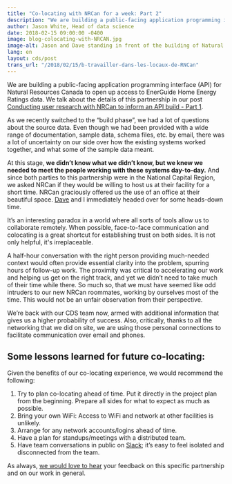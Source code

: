 ```yaml
---
title: "Co-locating with NRCan for a week: Part 2"
description: "We are building a public-facing application programming interface (API) for National Resources Canada to open up access to EnerGuide Home Energy Ratings data."
author: Jason White, Head of data science
date: 2018-02-15 09:00:00 -0400
image: blog-colocating-with-NRCAN.jpg
image-alt: Jason and Dave standing in front of the building of Natural Resources Canada
lang: en
layout: cds/post
trans_url: "/2018/02/15/b-travailler-dans-les-locaux-de-RNCan"
---
```


We are building a public-facing application programming interface (API) for Natural Resources Canada to open up access to EnerGuide Home Energy Ratings data. We talk about the details of this partnership in our post [Conducting user research with NRCan to inform an API build - Part 1](/2018/02/15/a-conducting-user-research-with-NRCan/).

As we recently switched to the “build phase”, we had a lot of questions about the source data. Even though we had been provided with a wide range of documentation, sample data, schema files, etc. by email, there was a lot of uncertainty on our side over how the existing systems worked together, and what some of the sample data meant.

At this stage, **we didn’t know what we didn’t know, but we knew we needed to meet the people working with these systems day-to-day.** And since both parties to this partnership were in the National Capital Region, we asked NRCan if they would be willing to host us at their facility for a short time. NRCan graciously offered us the use of an office at their beautiful space. [Dave](https://www.linkedin.com/in/david-buckley-0aba5783/) and I immediately headed over for some heads-down time.

It’s an interesting paradox in a world where all sorts of tools allow us to collaborate remotely. When possible, face-to-face communication and colocating is a great shortcut for establishing trust on both sides. It is not only helpful, it's irreplaceable.

A half-hour conversation with the right person providing much-needed context would often provide essential clarity into the problem, spurring hours of follow-up work. The proximity was critical to accelerating our work and helping us get on the right track, and yet we didn’t need to take much of their time while there. So much so, that we must have seemed like odd intruders to our new NRCan roommates, working by ourselves most of the time. This would not be an unfair observation from their perspective.

We’re back with our CDS team now, armed with additional information that gives us a higher probability of success. Also, critically, thanks to all the networking that we did on site, we are using those personal connections to facilitate communication over email and phones.

## Some lessons learned for future co-locating:
Given the benefits of our co-locating experience, we would recommend the following:
1. Try to plan co-locating ahead of time. Put it directly in the project plan from the beginning. Prepare all sides for what to expect as much as possible.
2. Bring your own WiFi: Access to WiFi and network at other facilities is unlikely.
3. Arrange for any network accounts/logins ahead of time.
4. Have a plan for standups/meetings with a distributed team.
5. Have team conversations in public on [Slack](https://slack.com); it’s easy to feel isolated and disconnected from the team.

As always, [we would love to hear](mailto:cds-snc@tbs-sct.gc.ca) your feedback on this specific partnership and on our work in general.
